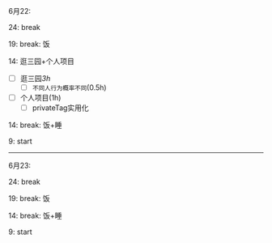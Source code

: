 
6月22:

24: break

19: break: 饭

14: 逛三园+个人项目
- [ ] 逛三园*3h*
    - [ ] `不同人行为概率不同`(0.5h)
- [ ] 个人项目(1h)
    - [ ] privateTag实用化

14: break: 饭+睡

9: start

---

6月23:

24: break

19: break: 饭

14: break: 饭+睡

9: start

<!--

数据上云(wiki/ddl)
3d
gallery, history, privateTag编辑


24: break

19: break: 饭

14: break: 饭+睡

9: start


-->
